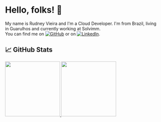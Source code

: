 # Hello, folks! 👋

My name is Rudney Vieira and I'm a Cloud Developer. I'm from Brazil, living in Guarulhos and currently working at Solvimm.  
You can find me on [![GitHub][1.2]][1] or on [![LinkedIn][2.2]][2].

## 📈 GitHub Stats

<div>
  <a href="https://github.com/RudneyEduardo">
    <img height="180em" src="https://github-readme-stats.vercel.app/api?username=RudneyEduardo&show_icons=true&theme=dracula&include_all_commits=true&count_private=true"/>
    <img height="180em" src="https://github-readme-stats.vercel.app/api/top-langs/?username=RudneyEduardo&layout=compact&langs_count=16&theme=dracula"/>
  </a>
</div>

<!-- Social Media Icons -->
[1.2]: https://cdn-icons-png.flaticon.com/512/25/25231.png
[2.2]: https://raw.githubusercontent.com/MartinHeinz/MartinHeinz/master/linkedin-3-16.png

<!-- Social Media Links -->
[1]: https://github.com/RudneyEduardo
[2]: https://www.linkedin.com/in/rudney-eduardo-souza-vieira
